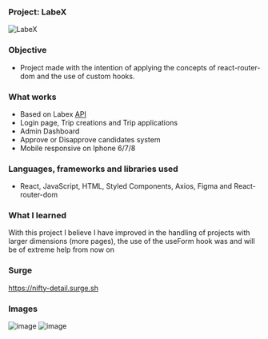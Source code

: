 ### Project: LabeX

![LabeX](https://user-images.githubusercontent.com/103120880/179420842-35cbefad-66aa-49e0-89d4-8979cb25e053.png)

### Objective

- Project made with the intention of applying the concepts of react-router-dom and the use of custom hooks.

### What works
- Based on Labex [API](https://documenter.getpostman.com/view/9133542/TzCTZkQr)
- Login page, Trip creations and Trip applications
- Admin Dashboard
- Approve or Disapprove candidates system
- Mobile responsive on Iphone 6/7/8

### Languages, frameworks and libraries used

- React, JavaScript, HTML, Styled Components, Axios, Figma and React-router-dom

### What I learned

With this project I believe I have improved in the handling of projects with larger dimensions (more pages), the use of the useForm hook was and will be of extreme help from now on

### Surge

https://nifty-detail.surge.sh

### Images

![image](https://user-images.githubusercontent.com/103120880/179421889-be32cd1c-9dbc-43d9-92ef-06cc4e65edc7.png)
![image](https://user-images.githubusercontent.com/103120880/179421940-d34cdcb9-41a3-4af9-b1dd-94362c0f1985.png)
